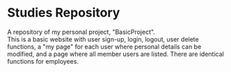 # Studies Repository
A repository of my personal project, "BasicProject". <br/>
This is a basic website with user sign-up, login, logout, user delete functions, a "my page" for each user where personal details can be modified, and a page where all member users are listed. There are identical functions for employees.
